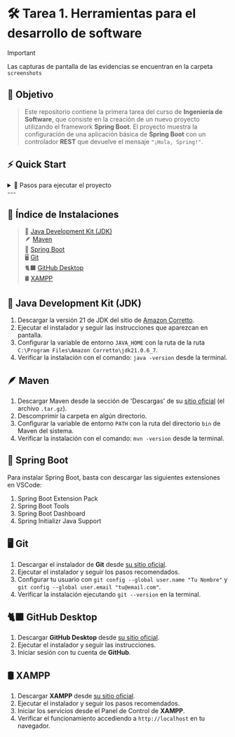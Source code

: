 # 🛠️ Tarea 1. Herramientas para el desarrollo de software

> [!IMPORTANT]
> Las capturas de pantalla de las evidencias se encuentran en la carpeta `screenshots`

## 🎯 Objetivo

> Este repositorio contiene la primera tarea del curso de **Ingeniería de Software**, que consiste en la creación de un nuevo proyecto utilizando el framework **Spring Boot**. 
> El proyecto muestra la configuración de una aplicación básica de **Spring Boot** con un controlador **REST** que devuelve el mensaje `"¡Hola, Spring!"`.

## ⚡ Quick Start

<details>
  <summary>👣 Pasos para ejecutar el proyecto</summary>
Para ejecutar el proyecto:

1. **Clona el repositorio** desde GitHub:

```sh
git clone https://github.com/JohannTF/hola-spring-6IV3.git
```

2. Accede a la carpeta del proyecto:
``` sh
cd hola-spring-6IV3
```

3. Asegurarse de tener Java JDK y Maven instalados.
``` sh
java -version
mvn -version
```

4. Ejecuta el siguiente comando para iniciar la aplicación:
``` sh
mvn spring-boot:run
```
5. Una vez que la aplicación inicie, acceder desde el navegador a la ruta:
> http://localhost:8081/

</details>
---

## 📌 Índice de Instalaciones

> 🍵 [Java Development Kit (JDK)](#-java-development-kit-jdk)  
> 🪶 [Maven](#-maven)  
> 🌱 [Spring Boot](#-spring-boot)  
> 🖥️ [Git](#-git)  
> 🐈‍⬛ [GitHub Desktop](#-github-desktop)  
> 🛢️ [XAMPP](#-xampp)  

## 🍵 Java Development Kit (JDK)
1. Descargar la versión 21 de JDK del sitio de [Amazon Corretto](https://docs.aws.amazon.com/corretto/latest/corretto-21-ug/downloads-list.html).
2. Ejecutar el instalador y seguir las instrucciones que aparezcan en pantalla.
3. Configurar la variable de entorno `JAVA_HOME` con la ruta de la ruta `C:\Program Files\Amazon Corretto\jdk21.0.6_7`.
4. Verificar la instalación con el comando: `java -version` desde la terminal.

## 🪶 Maven 
1. Descargar Maven desde la sección de 'Descargas' de su [sitio oficial](https://maven.apache.org/download.cgi) (el archivo `.tar.gz`).
2. Descomprimir la carpeta en algún directorio.
3. Configurar la variable de entorno `PATH` con la ruta del directorio `bin` de Maven del sistema.
4. Verificar la instalación con el comando: `mvn -version` desde la terminal.

## 🌱 Spring Boot
Para instalar Spring Boot, basta con descargar las siguientes extensiones en VSCode:
1. Spring Boot Extension Pack
2. Spring Boot Tools
3. Spring Boot Dashboard
4. Spring Initializr Java Support

## 🖥️ Git
1. Descargar el instalador de **Git** desde [su sitio oficial](https://git-scm.com/downloads).
2. Ejecutar el instalador y seguir los pasos recomendados.
3. Configurar tu usuario con `git config --global user.name "Tu Nombre"` y `git config --global user.email "tu@email.com"`.
4. Verificar la instalación ejecutando `git --version` en la terminal.

## 🐈‍⬛ GitHub Desktop
1. Descargar **GitHub Desktop** desde [su sitio oficial](https://desktop.github.com/).
2. Ejecutar el instalador y seguir las instrucciones.
3. Iniciar sesión con tu cuenta de **GitHub**.

## 🛢️ XAMPP
1. Descargar **XAMPP** desde [su sitio oficial](https://www.apachefriends.org/es/index.html).
2. Ejecutar el instalador y seguir los pasos recomendados.
3. Iniciar los servicios desde el Panel de Control de **XAMPP**.
4. Verificar el funcionamiento accediendo a `http://localhost` en tu navegador.